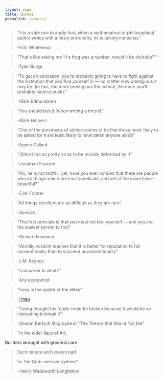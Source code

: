 ```yaml
---
layout: page
title: Quotes
permalink: /quotes/
---
```



>"It is a safe rule to apply that, when a mathematical or philosophical author writes with a misty profundity, he is talking nonsense."
>
>-A.N. Whitehead

>"That's like asking me 'if a frog was a number, would it be divisible?'"
>
>-Tyler Burge

>“To get an education, you’re probably going to have to fight against the institution that you find yourself in — no matter how prestigious it may be. (in fact, the more prestigious the school, the more you’ll probably have to push).”
>
>-Mark Edmundsom

>"You should bleed [when writing a thesis]"
>
>-Mark Halpern

>“One of the paradoxes of advice seems to be that those most likely to be asked for it are least likely to have taken anyone else’s”
>
>-Agnes Callard

>“[She’s] not so pretty so as to be morally deformed by it”
>
>-Jonathan Franzen

>“No, he is not tactful; yet, have you ever noticed that there are people who do things which are most indelicate, and yet at the same time—beautiful?”
>
>-E.M. Forster

>“All things excellent are as difficult as they are rare”
>
>-Spinoza

>“The first principle is that you must not fool yourself — and you are the easiest person to fool”
>
>-Richard Feynman

>“Worldly wisdom teaches that it is better for reputation to fail conventionally than to succeed unconventionally”
>
>-J.M. Keynes

>“Compared to what?”
>
>-Any economist

>"Irony is the opiate of the elites"
>
>-[Hnau](https://putanumonit.com/2021/02/22/above-the-narrative/#comment-58233)

>"Turing thought the 'code could be broken because it would be so interesting to break it'"
>
>-Sharon Bertsch Mcgrayne in "The Theory that Would Not Die"

>"In the elder days of Art,
>
Builders wrought with greatest care
>
>Each minute and unseen part
>
>for the Gods see everywhere"
>
>-Henry Wadsworth Longfellow
